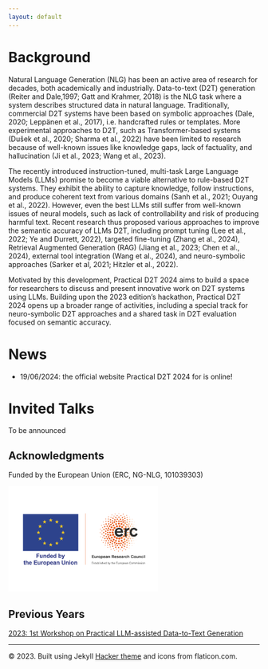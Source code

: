 ```yaml
---
layout: default
---
```

 <div class="forms-container">

 <!-- <div class="forms">
    <img src="assets/images/github-logo.png">
    <a href="https://github.com/practicald2t/hackathon/">
    <p style="font-size: large">Hackathon – Github</p>
    </a>
</div> -->
</div>


# Background
Natural Language Generation (NLG) has been an active area of research for decades, both academically and industrially. Data-to-text (D2T) generation (Reiter and Dale,1997; Gatt and Krahmer, 2018) is the NLG task where a system describes structured data in natural language. Traditionally, commercial D2T systems have been based on symbolic approaches (Dale, 2020; Leppänen et al., 2017), i.e. handcrafted rules or templates. More experimental approaches to D2T, such as Transformer-based systems (Dušek et al., 2020; Sharma et al., 2022) have been limited to research because of well-known issues like knowledge gaps, lack of factuality, and hallucination (Ji et al., 2023; Wang et al., 2023).

The recently introduced instruction-tuned, multi-task Large Language Models (LLMs) promise to become a viable alternative to rule-based D2T systems. They exhibit the ability to capture knowledge, follow instructions, and produce coherent text from various domains (Sanh et al., 2021; Ouyang et al., 2022). However, even the best LLMs still suffer from well-known issues of neural models, such as lack of controllability and risk of producing harmful text. Recent research thus proposed various approaches to improve the semantic accuracy of LLMs D2T, including prompt tuning (Lee et al., 2022; Ye and Durrett, 2022), targeted fine-tuning (Zhang et al., 2024), Retrieval Augmented Generation (RAG) (Jiang et al., 2023; Chen et al., 2024), external tool integration (Wang et al., 2024), and neuro-symbolic approaches (Sarker et al, 2021; Hitzler et al., 2022).

Motivated by this development, Practical D2T 2024 aims to build a space for researchers to discuss and present innovative work on D2T systems using LLMs. Building upon the 2023 edition’s hackathon, Practical D2T 2024 opens up a broader range of activities, including a special track for neuro-symbolic D2T approaches and a shared task in D2T evaluation focused on semantic accuracy.

# News

- 19/06/2024: the official website Practical D2T 2024 for is online!

# Invited Talks

To be announced

## Acknowledgments
<p>Funded by the European Union (ERC, NG-NLG, 101039303)</p>
<img src="assets/images/erc.png" style="max-width: 300px;" alt="ERC">


## Previous Years
<a href="/2023/"> 2023: 1st Workshop on Practical LLM-assisted Data-to-Text Generation</a>


<hr>
<div class="footer">
    © 2023. Built using Jekyll <a href="https://github.com/pages-themes/hacker">Hacker theme</a> and icons from flaticon.com.
  </div>

